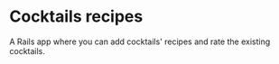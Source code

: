 # Cocktails recipes

A Rails app where you can add cocktails' recipes and rate the existing cocktails.
